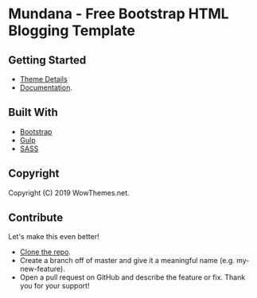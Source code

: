  # Mundana - Free Bootstrap HTML Blogging Template
## Getting Started
* [Theme Details](https://www.wowthemes.net/mundana-free-html-bootstrap-template/)
* [Documentation](https://wowthemesnet.github.io/template-mundana-bootstrap-html/docs.html).

## Built With
* [Bootstrap](https://github.com/twbs/bootstrap)
* [Gulp](https://gulpjs.com/)
* [SASS](https://sass-lang.com/)

## Copyright
Copyright (C) 2019 WowThemes.net.

## Contribute
Let's make this even better!
- [Clone the repo](https://github.com/wowthemesnet/template-mundana-bootstrap-html.git).
- Create a branch off of master and give it a meaningful name (e.g. my-new-feature).
- Open a pull request on GitHub and describe the feature or fix.
Thank you for your support!
